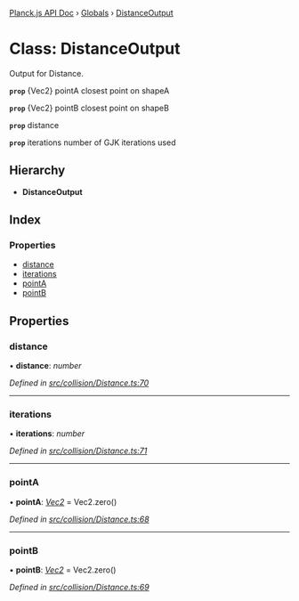 [Planck.js API Doc](../README.md) › [Globals](../globals.md) › [DistanceOutput](distanceoutput.md)

# Class: DistanceOutput

Output for Distance.

**`prop`** {Vec2} pointA closest point on shapeA

**`prop`** {Vec2} pointB closest point on shapeB

**`prop`** distance

**`prop`** iterations number of GJK iterations used

## Hierarchy

* **DistanceOutput**

## Index

### Properties

* [distance](distanceoutput.md#distance)
* [iterations](distanceoutput.md#iterations)
* [pointA](distanceoutput.md#pointa)
* [pointB](distanceoutput.md#pointb)

## Properties

###  distance

• **distance**: *number*

*Defined in [src/collision/Distance.ts:70](https://github.com/shakiba/planck.js/blob/b8c946c/src/collision/Distance.ts#L70)*

___

###  iterations

• **iterations**: *number*

*Defined in [src/collision/Distance.ts:71](https://github.com/shakiba/planck.js/blob/b8c946c/src/collision/Distance.ts#L71)*

___

###  pointA

• **pointA**: *[Vec2](vec2.md)* = Vec2.zero()

*Defined in [src/collision/Distance.ts:68](https://github.com/shakiba/planck.js/blob/b8c946c/src/collision/Distance.ts#L68)*

___

###  pointB

• **pointB**: *[Vec2](vec2.md)* = Vec2.zero()

*Defined in [src/collision/Distance.ts:69](https://github.com/shakiba/planck.js/blob/b8c946c/src/collision/Distance.ts#L69)*
